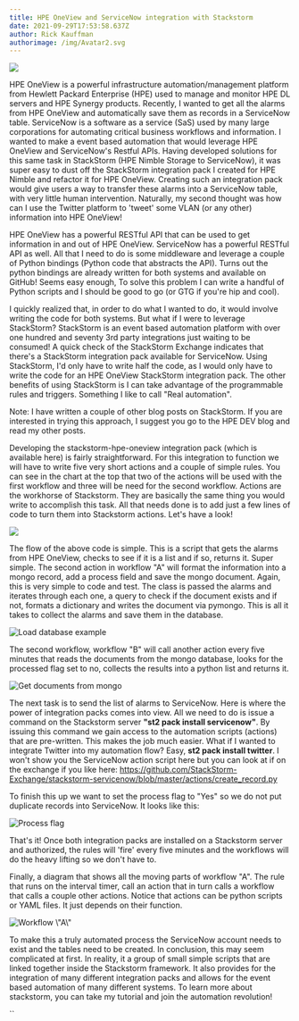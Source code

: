 ```yaml
---
title: HPE OneView and ServiceNow integration with Stackstorm
date: 2021-09-29T17:53:58.637Z
author: Rick Kauffman
authorimage: /img/Avatar2.svg
---
```

![](http://www.techworldwookie.com/blogpost/flowchart.png)

HPE OneView is a powerful infrastructure automation/management platform from Hewlett Packard Enterprise (HPE) used to manage and monitor HPE DL servers and HPE Synergy products. Recently, I wanted to get all the alarms from HPE OneView and automatically save them as records in a ServiceNow table. ServiceNow is a software as a service (SaS) used by many large corporations for automating critical business workflows and information.  I wanted to make a event based automation that would leverage HPE OneView and ServiceNow's Restful APIs. Having developed solutions for this same task in StackStorm (HPE Nimble Storage to ServiceNow), it was super easy to dust off the StackStorm integration pack I created for HPE Nimble and refactor it for HPE OneView. Creating such an integration pack would give users a way to transfer these alarms into a ServiceNow table, with very little human intervention. Naturally, my second thought was how can I use the Twitter platform to 'tweet' some VLAN (or any other) information into HPE OneView! 

HPE OneView has a powerful RESTful API that can be used to get information in and out of HPE OneView. ServiceNow has a powerful RESTful API as well. All that I need to do is some middleware and leverage a couple of Python bindings (Python code that abstracts the API). Turns out the python bindings are already written for both systems and available on GitHub! Seems easy enough, To solve this problem I can write a handful of Python scripts and I should be good to go (or GTG if you're hip and cool).

I quickly realized that, in order to do what I wanted to do, it would involve writing the code for both systems. But what if I were to leverage StackStorm? StackStorm is an event based automation platform with over one hundred and seventy 3rd party integrations just waiting to be consumed! A quick check of the StackStorm Exchange indicates that there's a StackStorm integration pack available for ServiceNow. Using StackStorm, I'd only have to write half the code, as I would only have to write the code for an HPE OneView StackStorm integration pack. The other benefits of using StackStorm is I can take advantage of the programmable rules and triggers. Something I like to call "Real automation".

Note: I have written a couple of other blog posts on StackStorm. If you are interested in trying this approach, I suggest you go to the HPE DEV blog and read my other posts.

Developing the stackstorm-hpe-oneview integration pack (which is available here) is fairly straightforward. For this integration to function we will have to write five very short actions and a couple of simple rules. You can see in the chart at the top that two of the actions will be used with the first workflow and three will be need for the second workflow. Actions are the workhorse of Stackstorm. They are basically the same thing you would write to accomplish this task. All that needs done is to  add just a few lines of code to turn them into Stackstorm actions. Let's have a look!

![](http://www.techworldwookie.com/blogpost/action.png)

The flow of the above code is simple. This is a script that gets the alarms from HPE OneView, checks to see if it is a list and if so, returns it. Super simple. The second action in workflow "A" will format the information into a mongo record, add a process field and save the mongo document. Again, this is very simple to code and test. The class is passed the alarms and iterates through each one, a query to check if the document exists and if not, formats a dictionary and writes the document via pymongo. This is all it takes to collect the alarms and save them in the database. 

![](http://www.techworldwookie.com/blogpost/load.png "Load database example")

The second workflow, workflow "B" will call another action every five minutes that reads the documents from the mongo database, looks for the processed flag set to no, collects the results into a python list and returns it. 

![](http://www.techworldwookie.com/blogpost/get-records.png "Get documents from mongo")

The next task is to send the list of alarms to ServiceNow. Here is where the power of integration packs comes into view. All we need to do is issue a command on the Stackstorm server **"st2 pack install servicenow"**. By issuing this command we gain access to the automation scripts (actions) that are pre-written. This makes the job much easier. What if I wanted to integrate Twitter into my automation flow? Easy, **st2 pack install twitter**.  I won't show you the ServiceNow action script here but you can look at if on the exchange if you like here: <https://github.com/StackStorm-Exchange/stackstorm-servicenow/blob/master/actions/create_record.py>

To finish this up we want to set the process flag to "Yes" so we do not put duplicate records into ServiceNow. It looks like this:

![](http://www.techworldwookie.com/blogpost/process.png "Process flag")

That's it! Once both integration packs are installed on a Stackstorm server and authorized, the rules will 'fire' every five minutes and the workflows will do the heavy lifting so we don't have to. 

Finally, a diagram that shows all the moving parts of workflow "A". The rule that runs on the interval timer, call an action that in turn calls a workflow that calls a couple other actions. Notice that actions can be python scripts or YAML files. It just depends on their function. 

![](http://www.techworldwookie.com/blogpost/full-workflow.png "Workflow \\\"A\\\"")

To make this a truly automated process the ServiceNow account needs to exist and the tables need to be created. In conclusion, this may seem complicated at first. In reality, it a group of small simple scripts that are linked together inside the Stackstorm framework. It also provides for the integration of many different integration packs and allows for the event based automation of many different systems. To learn more about stackstorm, you can take my tutorial and join the automation revolution!

``